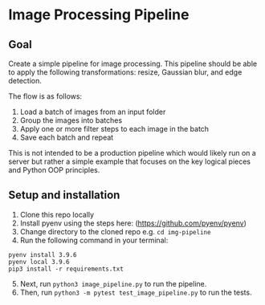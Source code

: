 # Image Processing Pipeline

## Goal
Create a simple pipeline for image processing. This pipeline should be able to apply the following transformations: resize, Gaussian blur, and edge detection.

The flow is as follows:
1) Load a batch of images from an input folder
2) Group the images into batches
3) Apply one or more filter steps to each image in the batch
4) Save each batch and repeat

This is not intended to be a production pipeline which would likely run on a server but rather a simple example that focuses on the key logical pieces and Python OOP principles.

## Setup and installation
1. Clone this repo locally
2. Install pyenv using the steps here: (https://github.com/pyenv/pyenv)
3. Change directory to the cloned repo e.g. `cd img-pipeline`
4. Run the following command in your terminal: 
```
pyenv install 3.9.6
pyenv local 3.9.6
pip3 install -r requirements.txt
```
5. Next, run `python3 image_pipeline.py` to run the pipeline.
6. Then, run `python3 -m pytest test_image_pipeline.py` to run the tests.